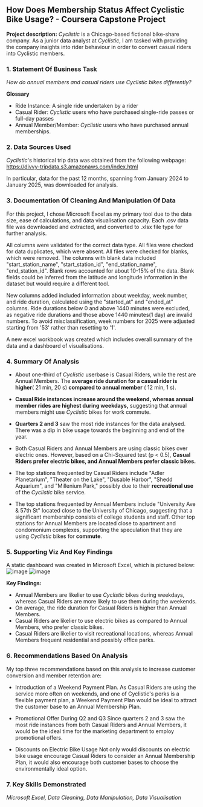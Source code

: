 ## How Does Membership Status Affect Cyclistic Bike Usage? - Coursera Capstone Project

**Project description:** _Cyclistic_ is a Chicago-based fictional bike-share company. As a junior data analyst at _Cyclistic_, I am tasked with providing the company insights into rider behaviour in order to convert casual riders into Cyclistic members.

### 1. Statement Of Business Task

_How do annual members and casual riders use Cyclistic bikes differently?_

**Glossary**
- Ride Instance: A single ride undertaken by a rider
- Casual Rider: _Cyclistic_ users who have purchased single-ride passes or full-day passes
- Annual Member/Member: _Cyclistic_ users who have purchased annual memberships.

### 2. Data Sources Used

_Cyclistic_'s historical trip data was obtained from the following webpage:
  https://divvy-tripdata.s3.amazonaws.com/index.html

In particular, data for the past 12 months, spanning from January 2024 to January 2025, was downloaded for analysis.

### 3. Documentation Of Cleaning And Manipulation Of Data

For this project, I chose Microsoft Excel as my primary tool due to the data size, ease of calculations, and data visualisation capacity. Each .csv data file was downloaded and extracted, and converted to .xlsx file type for further analysis.

All columns were validated for the correct data type. All files were checked for data duplicates, which were absent. All files were checked for blanks, which were removed. The columns with blank data included "start_station_name", "start_station_id", "end_station_name", "end_station_id". Blank rows accounted for about 10-15% of the data. Blank fields could be inferred from the latitude and longitude information in the dataset but would require a different tool.

New columns added included information about weekday, week number, and ride duration, calculated using the "started_at" and "ended_at" columns. Ride durations below 0 and above 1440 minutes were excluded, as negative ride durations and those above 1440 minutes(1 day) are invalid numbers. To avoid misclassification, week numbers for 2025 were adjusted starting from '53' rather than resetting to '1'.

A new excel workbook was created which includes overall summary of the data and a dashboard of visualisations.

### 4. Summary Of Analysis

- About one-third of _Cyclistic_ userbase is Casual Riders, while the rest are Annual Members. The **average ride duration for a casual rider is higher**( 21 min, 20 s) **compared to annual member** ( 12 min, 1 s).
  
- **Casual Ride instances increase around the weekend, whereas annual member rides are highest during weekdays,** suggesting that annual members might use _Cyclistic_ bikes for work commute.
  
- **Quarters 2 and 3** saw the most ride instances for the data analysed. There was a dip in bike usage towards the beginning and end of the year.
  
- Both Casual Riders and Annual Members are using classic bikes over electric ones. However, based on a Chi-Squared test (p < 0.5), **Casual Riders prefer electric bikes, and Annual Members prefer classic bikes.**
  
- The top stations frequented by Casual Riders include "Adler Planetarium", "Theater on the Lake", "Dusable Harbor", "Shedd Aquarium", and "Millenium Park," possibly due to their **recreational use** of the _Cyclistic_ bike service.
  
- The top stations frequented by Annual Members include "University Ave & 57th St" located close to the University of Chicago, suggesting that a significant membership consists of college students and staff. Other top stations for Annual Members are located close to apartment and condomonium complexes, supporting the speculation that they are using _Cyclistic_ bikes for **commute**.

### 5. Supporting Viz And Key Findings

A static dashboard was created in Microsoft Excel, which is pictured below:
![image](https://github.com/user-attachments/assets/7b921f0f-f47e-4207-89ba-879cb55510c8)
![image](https://github.com/user-attachments/assets/47dfe687-f7fa-4513-bd53-316b0c2c7951)

**Key Findings:**
- Annual Members are likelier to use _Cyclistic_ bikes during weekdays, whereas Casual Riders are more likely to use them during the weekends.
- On average, the ride duration for Casual Riders is higher than Annual Members.
- Casual Riders are likelier to use electric bikes as compared to Annual Members, who prefer classic bikes.
- Casual Riders are likelier to visit recreational locations, whereas Annual Members frequent residential and possibly office parks.

### 6. Recommendations Based On Analysis

My top three recommendations based on this analysis to increase customer conversion and member retention are:

- Introduction of a Weekend Payment Plan.
    As Casual Riders are using the service more often on weekends, and one of Cyclistic's perks is a flexible payment plan, a Weekend Payment Plan would be ideal to attract the customer base to an Annual Membership Plan.

- Promotional Offer During Q2 and Q3
    Since quarters 2 and 3 saw the most ride instances from both Casual Riders and Annual Members, it would be the ideal time for the marketing department to employ promotional offers.

- Discounts on Electric Bike Usage
    Not only would discounts on electric bike usage encourage Casual Riders to consider an Annual Membership Plan, it would also encourage both customer bases to choose the environmentally ideal option.

### 7. Key Skills Demonstrated

_Microsoft Excel, Data Cleaning, Data Manipulation, Data Visualisation_
